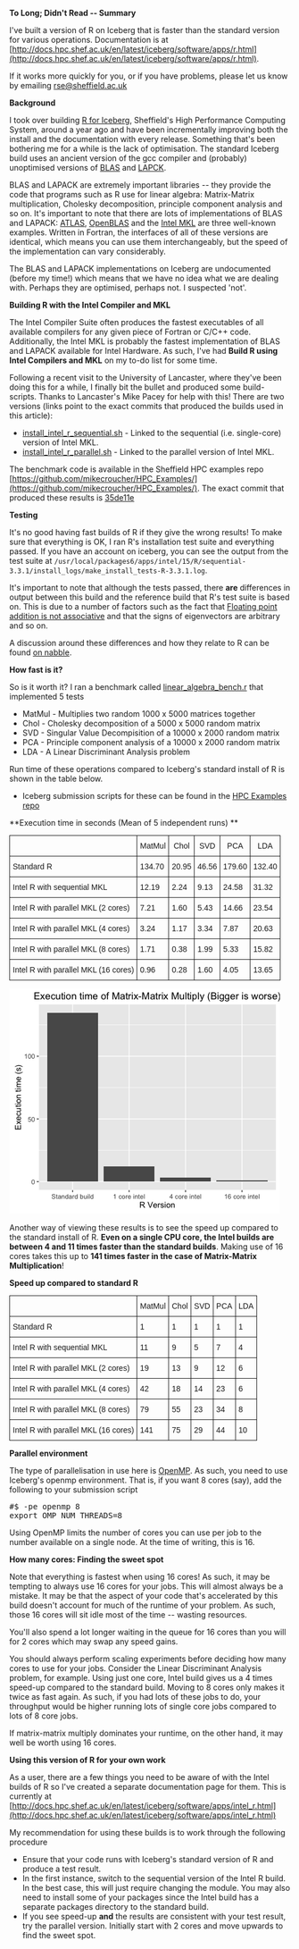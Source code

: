 <!--
.. title: Accelerated versions of R for Iceberg
.. author: Mike Croucher
.. slug: intel-R-iceberg
.. date: 2016-09-12 00:31:35 UTC
.. tags:
.. category:
.. link:
.. description:
.. type: text
-->

**To Long; Didn't Read -- Summary**

I've built a version of R on Iceberg that is faster than the standard version for various operations. Documentation is at [http://docs.hpc.shef.ac.uk/en/latest/iceberg/software/apps/r.html](http://docs.hpc.shef.ac.uk/en/latest/iceberg/software/apps/r.html).

If it works more quickly for you, or if you have problems, please let us know by emailing [rse@sheffield.ac.uk](mailto:rse@sheffield.ac.uk)

**Background**

I took over building [R for Iceberg](http://docs.hpc.shef.ac.uk/en/latest/iceberg/software/apps/r.html), Sheffield's High Performance Computing System, around a year ago and have been incrementally improving both the install and the documentation with every release. Something that's been bothering me for a while is the lack of optimisation. The standard Iceberg build uses an ancient version of the gcc compiler and (probably) unoptimised versions of [BLAS](https://en.wikipedia.org/wiki/Basic_Linear_Algebra_Subprograms) and [LAPCK](https://en.wikipedia.org/wiki/LAPACK).

BLAS and LAPACK are extremely important libraries -- they provide the code that programs such as R use for linear algebra: Matrix-Matrix multiplication, Cholesky decomposition, principle component analysis and so on. It's important to note that there are lots of implementations of BLAS and LAPACK: [ATLAS](http://math-atlas.sourceforge.net/), [OpenBLAS](http://www.openblas.net/) and the [Intel MKL](https://software.intel.com/en-us/mkl) are three well-known examples. Written in Fortran, the interfaces of all of these versions are identical, which means you can use them interchangeably, but the speed of the implementation can vary considerably.

The BLAS and LAPACK implementations on Iceberg are undocumented (before my time!) which means that we have no idea what we are dealing with. Perhaps they are optimised, perhaps not. I suspected 'not'.

**Building R with the Intel Compiler and MKL**

The Intel Compiler Suite often produces the fastest executables of all available compilers for any given piece of Fortran or C/C++ code. Additionally, the Intel MKL is probably the fastest implementation of BLAS and LAPACK available for Intel Hardware. As such, I've had **Build R using Intel Compilers and MKL** on my to-do list for some time.

Following a recent visit to the University of Lancaster, where they've been doing this for a while, I finally bit the bullet and produced some build-scripts. Thanks to Lancaster's Mike Pacey for help with this!  There are two versions (links point to the exact commits that produced the builds used in this article):

* [install_intel_r_sequential.sh](https://github.com/mikecroucher/HPC_Installers/blob/ea4a9f33b705a8cae01841d9c173278fcb486061/apps/R/3.3.1/sheffield/iceberg/intel_15/install_intel_r_sequential.sh) - Linked to the sequential (i.e. single-core) version of Intel MKL.
* [install_intel_r_parallel.sh](https://github.com/mikecroucher/HPC_Installers/blob/ea4a9f33b705a8cae01841d9c173278fcb486061/apps/R/3.3.1/sheffield/iceberg/intel_15/install_intel_r_parallel.sh) - Linked to the parallel version of Intel MKL.

The benchmark code is available in the Sheffield HPC examples repo [https://github.com/mikecroucher/HPC_Examples/](https://github.com/mikecroucher/HPC_Examples/). The exact commit that produced these results is [35de11e](https://github.com/mikecroucher/HPC_Examples/blob/35de11e7c47bc278b15a64fb77c5575b074e1a47/languages/R/linear_algebra/linear_algebra_bench.r)

**Testing**

It's no good having fast builds of R if they give the wrong results! To make sure that everything is OK, I ran R's installation test suite and everything passed. If you have an account on iceberg, you can see the output from the test suite at `/usr/local/packages6/apps/intel/15/R/sequential-3.3.1/install_logs/make_install_tests-R-3.3.1.log`.

It's important to note that although the tests passed, there **are** differences in output between this build and the reference build that R's test suite is based on. This is due to a number of factors such as the fact that [Floating point addition is not associative](http://www.walkingrandomly.com/?p=5380) and that the signs of eigenvectors are arbitrary and so on.

A discussion around these differences and how they relate to R can be found [on nabble](http://r.789695.n4.nabble.com/quot-make-check-quot-fails-on-lapack-R-and-stats-Ex-R-td4698672.html).

**How fast is it?**

So is it worth it? I ran a benchmark called [linear_algebra_bench.r](https://github.com/mikecroucher/HPC_Examples/blob/35de11e7c47bc278b15a64fb77c5575b074e1a47/languages/R/linear_algebra/linear_algebra_bench.r#L19) that implemented 5 tests

* MatMul - Multiplies two random 1000 x 5000 matrices together
* Chol - Cholesky decomposition of a 5000 x 5000 random matrix
* SVD - Singular Value Decompisition of a 10000 x 2000 random matrix
* PCA - Principle component analysis of a 10000 x 2000 random matrix
* LDA - A Linear Discriminant Analysis problem

Run time of these operations compared to Iceberg's standard install of R is shown in the table below.

* Iceberg submission scripts for these can be found in the [HPC Examples repo](https://github.com/mikecroucher/HPC_Examples)

**Execution time in seconds (Mean of 5 independent runs) **

<style type="text/css">
.tg  {border-collapse:collapse;border-spacing:0;}
.tg td{font-family:Arial, sans-serif;font-size:14px;padding:10px 5px;border-style:solid;border-width:1px;overflow:hidden;word-break:normal;}
.tg th{font-family:Arial, sans-serif;font-size:14px;font-weight:normal;padding:10px 5px;border-style:solid;border-width:1px;overflow:hidden;word-break:normal;}
.tg .tg-yw4l{vertical-align:top}
</style>
<table class="tg">
  <tr>
    <th class="tg-yw4l"></th>
    <th class="tg-yw4l">MatMul</th>
    <th class="tg-yw4l">Chol</th>
    <th class="tg-yw4l">SVD</th>
    <th class="tg-yw4l">PCA</th>
    <th class="tg-yw4l">LDA</th>
  </tr>
  <tr>
    <td class="tg-yw4l">Standard R</td>
    <td class="tg-yw4l">134.70</td>
    <td class="tg-yw4l">20.95</td>
    <td class="tg-yw4l">46.56</td>
    <td class="tg-yw4l">179.60</td>
    <td class="tg-yw4l">132.40</td>
  </tr>
  <tr>
    <td class="tg-yw4l">Intel R with sequential MKL</td>
    <td class="tg-yw4l">12.19</td>
    <td class="tg-yw4l">2.24</td>
    <td class="tg-yw4l">9.13</td>
    <td class="tg-yw4l">24.58</td>
    <td class="tg-yw4l">31.32</td>
  </tr>
  <tr>
    <td class="tg-yw4l">Intel R with parallel MKL (2 cores)</td>
    <td class="tg-yw4l">7.21</td>
    <td class="tg-yw4l">1.60</td>
    <td class="tg-yw4l">5.43</td>
    <td class="tg-yw4l">14.66</td>
    <td class="tg-yw4l">23.54</td>
  </tr>
  <tr>
    <td class="tg-yw4l">Intel R with parallel MKL (4 cores)</td>
    <td class="tg-yw4l">3.24</td>
    <td class="tg-yw4l">1.17</td>
    <td class="tg-yw4l">3.34</td>
    <td class="tg-yw4l">7.87</td>
    <td class="tg-yw4l">20.63</td>
  </tr>
  <tr>
    <td class="tg-yw4l">Intel R with parallel MKL (8 cores)</td>
    <td class="tg-yw4l">1.71</td>
    <td class="tg-yw4l">0.38</td>
    <td class="tg-yw4l">1.99</td>
    <td class="tg-yw4l">5.33</td>
    <td class="tg-yw4l">15.82</td>
  </tr>
  <tr>
    <td class="tg-yw4l">Intel R with parallel MKL (16 cores)</td>
    <td class="tg-yw4l">0.96</td>
    <td class="tg-yw4l">0.28</td>
    <td class="tg-yw4l">1.60</td>
    <td class="tg-yw4l">4.05</td>
    <td class="tg-yw4l">13.65</td>
  </tr>
</table>

![](/images/matmul_r_intel.png)

Another way of viewing these results is to see the speed up compared to the standard install of R. **Even on a single CPU core, the Intel builds are between 4 and 11 times faster than the standard builds**.  Making use of 16 cores takes this up to **141 times faster in the case of Matrix-Matrix Multiplication**!

**Speed up compared to standard R**

<style type="text/css">
.tg  {border-collapse:collapse;border-spacing:0;}
.tg td{font-family:Arial, sans-serif;font-size:14px;padding:10px 5px;border-style:solid;border-width:1px;overflow:hidden;word-break:normal;}
.tg th{font-family:Arial, sans-serif;font-size:14px;font-weight:normal;padding:10px 5px;border-style:solid;border-width:1px;overflow:hidden;word-break:normal;}
.tg .tg-yw4l{vertical-align:top}
</style>
<table class="tg">
  <tr>
    <th class="tg-yw4l"> </th>
    <th class="tg-yw4l">MatMul</th>
    <th class="tg-yw4l">Chol</th>
    <th class="tg-yw4l">SVD</th>
    <th class="tg-yw4l">PCA</th>
    <th class="tg-yw4l">LDA</th>
  </tr>
  <tr>
    <td class="tg-yw4l">Standard R</td>
    <td class="tg-yw4l">1</td>
    <td class="tg-yw4l">1</td>
    <td class="tg-yw4l">1</td>
    <td class="tg-yw4l">1</td>
    <td class="tg-yw4l">1</td>
  </tr>
  <tr>
    <td class="tg-yw4l">Intel R with sequential MKL</td>
    <td class="tg-yw4l">11</td>
    <td class="tg-yw4l">9</td>
    <td class="tg-yw4l">5</td>
    <td class="tg-yw4l">7</td>
    <td class="tg-yw4l">4</td>
  </tr>
  <tr>
    <td class="tg-yw4l">Intel R with parallel MKL (2 cores)</td>
    <td class="tg-yw4l">19</td>
    <td class="tg-yw4l">13</td>
    <td class="tg-yw4l">9</td>
    <td class="tg-yw4l">12</td>
    <td class="tg-yw4l">6</td>
  </tr>
  <tr>
    <td class="tg-yw4l">Intel R with parallel MKL (4 cores)</td>
    <td class="tg-yw4l">42</td>
    <td class="tg-yw4l">18</td>
    <td class="tg-yw4l">14</td>
    <td class="tg-yw4l">23</td>
    <td class="tg-yw4l">6</td>
  </tr>
  <tr>
    <td class="tg-yw4l">Intel R with parallel MKL (8 cores)</td>
    <td class="tg-yw4l">79</td>
    <td class="tg-yw4l">55</td>
    <td class="tg-yw4l">23</td>
    <td class="tg-yw4l">34</td>
    <td class="tg-yw4l">8</td>
  </tr>
  <tr>
    <td class="tg-yw4l">Intel R with parallel MKL (16 cores)</td>
    <td class="tg-yw4l">141</td>
    <td class="tg-yw4l">75</td>
    <td class="tg-yw4l">29</td>
    <td class="tg-yw4l">44</td>
    <td class="tg-yw4l">10</td>
  </tr>
</table>

**Parallel environment**

The type of parallelisation in use here is [OpenMP](https://www.openmp.org/). As such, you need to use Iceberg's openmp environment.  That is, if you want 8 cores (say), add the following to your submission  script

<pre>
#$ -pe openmp 8
export OMP_NUM_THREADS=8
</pre>

Using OpenMP limits the number of cores you can use per job to the number available on a single node. At the time of writing, this is 16.

**How many cores: Finding the sweet spot**

Note that everything is fastest when using 16 cores! As such, it may be tempting to always use 16 cores for your jobs. This will almost always be a mistake.
It may be that the aspect of your code that's accelerated by this build doesn't account for much of the runtime of your problem. As such, those 16 cores will sit idle most of the time -- wasting resources.  

You'll also spend a lot longer waiting in the queue for 16 cores than you will for 2 cores which may swap any speed gains.

You should always perform scaling experiments before deciding how many cores to use for your jobs. Consider the Linear Discriminant Analysis problem, for example. Using just one core, Intel build gives us a 4 times speed-up compared to the standard build. Moving to 8 cores only makes it twice as fast again. As such, if you had lots of these jobs to do, your throughput would be higher running lots of single core jobs compared to lots of 8 core jobs.

If matrix-matrix multiply dominates your runtime, on the other hand, it may well be worth using 16 cores.

**Using this version of R for your own work**

As a user, there are a few things you need to be aware of with the Intel builds of R so I've created a separate documentation page for them.  This is currently at
[http://docs.hpc.shef.ac.uk/en/latest/iceberg/software/apps/intel_r.html](http://docs.hpc.shef.ac.uk/en/latest/iceberg/software/apps/intel_r.html)

My recommendation for using these builds is to work through the following procedure

* Ensure that your code runs with Iceberg's standard version of R and produce a test result.
* In the first instance, switch to the sequential version of the Intel R build. In the best case, this will just require changing the module. You may also need to install some of your packages since the Intel build has a separate packages directory to the standard build.
* If you see speed-up **and** the results are consistent with your test result, try the parallel version. Initially start with 2 cores and move upwards to find the sweet spot.
